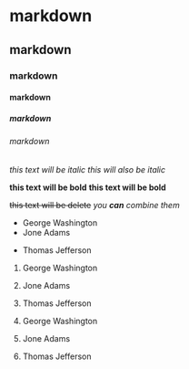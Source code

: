 # markdown
## markdown
### markdown
#### markdown
##### markdown
###### markdown



*this text will be italic*
_this will also be italic_

**this text will be bold**
__this text will be bold__

~~this text will be delete~~
_you **can** combine them_



- George Washington
- Jone Adams
* Thomas Jefferson


1. George Washington
2. Jone Adams
3. Thomas Jefferson


1. George Washington
1. Jone Adams
1. Thomas Jefferson


